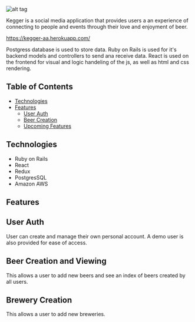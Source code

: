 ![alt tag](https://github.com/ddgiovinazzo/kegger/blob/main/app/assets/images/kegger.png)

Kegger is a social media application that provides users a an experience of connecting to people and events through their love and enjoyment of beer.

https://kegger-aa.herokuapp.com/

Postgress database is used to store data. 
Ruby on Rails is used for it's backend models and controllers to send ana receive data. 
React is used on the frontend for visual and logic handeling of the js, as well as html and css rendering.

## Table of Contents

  * [Technologies](#technologies)
  * [Features](#features)
    * [User Auth](#user-auth)
    * [Beer Creation](#beer-creation-and-viewing)
    * [Upcoming Features](#upcoming-features)
    
## Technologies
* Ruby on Rails
* React
* Redux
* PostgresSQL
* Amazon AWS

## Features

## User Auth
User can create and manage their own personal account. A demo user is also provided for ease of access.

## Beer Creation and Viewing
This allows a user to add new beers and see an index of beers created by all users.

## Brewery Creation 
This allows a user to add new breweries.
